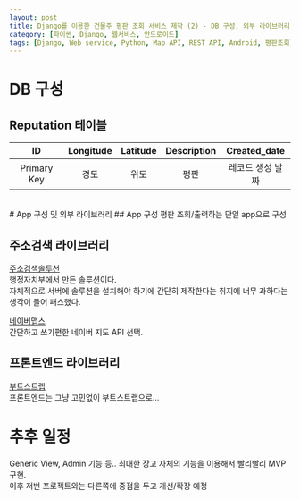 ```yaml
---
layout: post
title: Django를 이용한 건물주 평판 조회 서비스 제작 (2) - DB 구성, 외부 라이브러리
category: [파이썬, Django, 웹서비스, 안드로이드]
tags: [Django, Web service, Python, Map API, REST API, Android, 평판조회]
---
```


# DB 구성
## Reputation 테이블

ID|Longitude|Latitude|Description|Created_date
:-:|:-:|:-:|:-:|:-:|
Primary Key|경도|위도|평판|레코드 생성 날짜

<br>
# App 구성 및 외부 라이브러리
## App 구성
평판 조회/출력하는 단일 app으로 구성

## 주소검색 라이브러리  
[주소검색솔루션](http://www.juso.go.kr/addrlink/main.do)  
행정자치부에서 만든 솔루션이다.  
자체적으로 서버에 솔루션을 설치해야 하기에 간단히 제작한다는 취지에 너무 과하다는 생각이 들어 패스했다.

[네이버맵스](https://developers.naver.com/docs/map/javascriptv3/)  
간단하고 쓰기편한 네이버 지도 API 선택.

## 프론트엔드 라이브러리
[부트스트랩](http://http://getbootstrap.com/)  
프론트엔드는 그냥 고민없이 부트스트랩으로... 


# 추후 일정
Generic View, Admin 기능 등.. 최대한 장고 자체의 기능을 이용해서 빨리빨리 MVP 구현.  
이후 저번 프로젝트와는 다른쪽에 중점을 두고 개선/확장 예정

